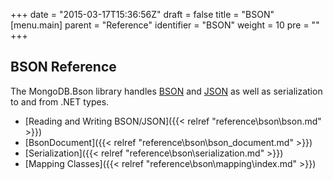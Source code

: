 +++
date = "2015-03-17T15:36:56Z"
draft = false
title = "BSON"
[menu.main]
  parent = "Reference"
  identifier = "BSON"
  weight = 10
  pre = "<i class='fa'></i>"
+++

## BSON Reference

The MongoDB.Bson library handles [BSON](http://bsonspec.org) and [JSON](http://json.org) as well as serialization to and from .NET types.

- [Reading and Writing BSON/JSON]({{< relref "reference\bson\bson.md" >}})
- [BsonDocument]({{< relref "reference\bson\bson_document.md" >}})
- [Serialization]({{< relref "reference\bson\serialization.md" >}})
- [Mapping Classes]({{< relref "reference\bson\mapping\index.md" >}})